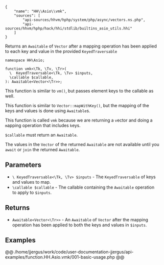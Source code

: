 ``` yamlmeta
{
    "name": "HH\\Asio\\vmk",
    "sources": [
        "api-sources/hhvm/hphp/system/php/async/vectors.ns.php",
        "api-sources/hhvm/hphp/hack/hhi/stdlib/builtins_asio_utils.hhi"
    ]
}
```




Returns an ` Awaitable ` of `` Vector `` after a mapping operation has been
applied to each key and value in the provided ``` KeyedTraversable ```




``` Hack
namespace HH\Asio;

function vmk<\Tk, \Tv, \Tr>(
  \  KeyedTraversable<\Tk, \Tv> $inputs,
  \callable $callable,
): Awaitable<Vector<\Tr>>;
```




This function is similar to ` vm() `, but passes element keys to the callable
as well.




This function is similar to ` Vector::mapWithKey() `, but the mapping of the
keys and values is done using `` Awaitable ``s.




This function is called ` vmk ` because we are returning a `` v ``ector and doing
a ``` m ```apping operation that includes ```` k ````eys.




` $callable ` must return an `` Awaitable ``.




The values in the ` Vector ` of the returned `` Awaitable `` are not available
until you ``` await ``` or ```` join ```` the returned ````` Awaitable `````.




## Parameters




+ ` \ KeyedTraversable<\Tk, \Tv> $inputs ` - The `` KeyedTraversable `` of keys and values to map.
+ ` \callable $callable ` - The callable containing the `` Awaitable `` operation to
  apply to ``` $inputs ```.




## Returns




* ` Awaitable<Vector<\Tr>> ` - An `` Awaitable `` of ``` Vector ``` after the mapping operation has been
  applied to both the keys and values in ```` $inputs ````.




## Examples




@@ /home/jjergus/work/code/user-documentation-jjergus/api-examples/function.HH.Asio.vmk/001-basic-usage.php @@
<!-- HHAPIDOC -->
